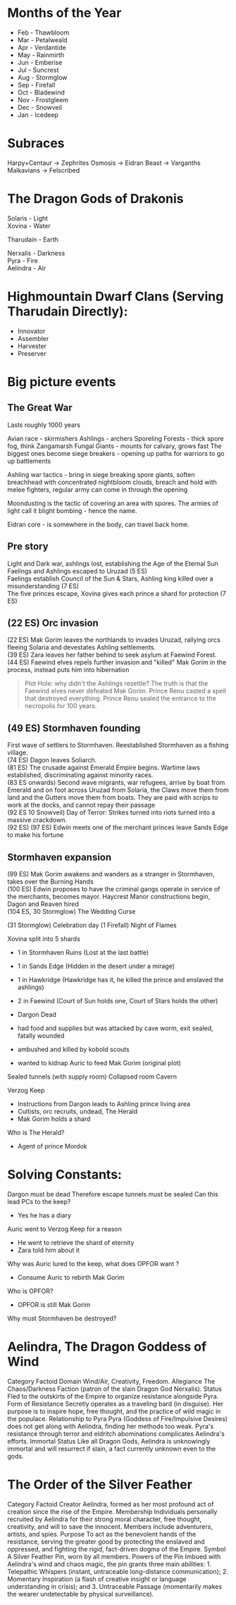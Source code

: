 # Months of the Year
- Feb - Thawbloom
- Mar - Petalweald
- Apr - Verdantide
- May - Rainmirth
- Jun - Emberise
- Jul - Suncrest
- Aug - Stormglow
- Sep - Firefall
- Oct - Bladewind
- Nov - Frostgleem
- Dec - Snowveil
- Jan - Icedeep

# Subraces
Harpy+Centaur -> Zephrites
Osmosis -> Eidran
Beast -> Varganths
Malkavians -> Felscribed

# The Dragon Gods of Drakonis

Solaris - Light  
Xovina - Water  

Tharudain - Earth  

Nerxalis - Darkness  
Pyra - Fire  
Aelindra - Air  

# Highmountain Dwarf Clans (Serving Tharudain Directly):
- Innovator
- Assembler
- Harvester
- Preserver

# Big picture events

## The Great War
Lasts roughly 1000 years

Avian race - skirmishers
Ashlings - archers 
Sporeling Forests - thick spore fog, think Zangamarsh
Fungal Giants - mounts for calvary, grows fast
The biggest ones become siege breakers - opening up paths for warriors to go up battlements

Ashling war tactics - bring in siege breaking spore giants,
soften breachhead with concentrated nightbloom clouds, 
breach and hold with melee fighters, regular army can come in through the opening

Moondusting is the tactic of covering an area with spores.
The armies of light call it blight bombing - hence the name.


Eidran core - is somewhere in the body, can travel back home.

## Pre story
Light and Dark war, ashlings lost, establishing the Age of the Eternal Sun  
Faelings and Ashlings escaped to Uruzad (5 ES)  
Faelings establish Council of the Sun & Stars, Ashling king killed over a misunderstanding (7 ES)  
The five princes escape, Xovina gives each prince a shard for protection (7 ES)  

## (22 ES) Orc invasion 
(22 ES) Mak Gorim leaves the northlands to invades Uruzad, rallying orcs fleeing Solaria and devestates Ashling settlements.  
(39 ES) Zara leaves her father behind to seek asylum at Faewind Forest.  
(44 ES) Faewind elves repels further invasion and "killed" Mak Gorim in the process, instead puts him into hibernation  

> Plot Hole: why didn't the Ashlings resettle?
> The truth is that the Faewind elves never defeated Mak Gorim.
> Prince Renu casted a spell that destroyed everything.
> Prince Renu sealed the entrance to the necropolis for 100 years.

## (49 ES) Stormhaven founding
First wave of settlers to Stormhaven. Reestablished Stormhaven as a fishing village.  
(74 ES) Dagon leaves Soliarch.  
(81 ES) The crusade against Emerald Empire begins. 
Wartime laws established, discriminating against minority races.  
(83 ES onwards) Second wave migrants, war refugees, arrive by boat 
from Emerald and on foot across Uruzad from Solaria,
the Claws move them from land and the Gutters move them from boats.
They are paid with scrips to work at the docks, and cannot repay their passage  
(92 ES 10 Snowveil) Day of Terror: Strikes turned into riots turned into a massive crackdown.  
(92 ES)
(97 ES) Edwin meets one of the merchant princes leave Sands Edge to make his fortune  

## Stormhaven expansion
(99 ES) Mak Gorim awakens and wanders as a stranger in Stormhaven, takes over the Burning Hands  
(100 ES) Edwin proposes to have the criminal gangs operate in service of the merchants, becomes mayor.
Haycrest Manor constructions begin, Dagon and Reaven hired  
(104 ES, 30 Stormglow) The Wedding Curse  
  
(31 Stormglow) Celebration day
(1 Firefall) Night of Flames





Xovina split into 5 shards
- 1 in Stormhaven Ruins (Lost at the last battle)
- 1 in Sands Edge (Hidden in the desert under a mirage)
- 1 in Hawkridge (Hawkridge has it, he killed the prince and enslaved the ashlings)
- 2 in Faewind (Court of Sun holds one, Court of Stars holds the other)

- Dargon Dead
- had food and supplies but was attacked by cave worm, exit sealed, fatally wounded
- ambushed and killed by kobold scouts
- wanted to kidnap Auric to feed Mak Gorim (original plot)

Sealed tunnels (with supply room)
Collapsed room
Cavern

Verzog Keep
- Instructions from Dargon leads to Ashling prince living area
- Cultists, orc recruits, undead, The Herald
- Mak Gorim holds a shard

Who is The Herald?
- Agent of prince Mordok


# Solving Constants:

Dargon must be dead
Therefore escape tunnels must be sealed
Can this lead PCs to the keep?

- Yes he has a diary

Auric went to Verzog Keep for a reason

- He went to retrieve the shard of eternity
- Zara told him about it

Why was Auric lured to the keep, what does OPFOR want ?
- Consume Auric to rebirth Mak Gorim

Who is OPFOR?
- OPFOR is still Mak Gorim

Why must Stormhaven be destroyed?

# Aelindra, The Dragon Goddess of Wind
Category	Factoid
Domain	Wind/Air, Creativity, Freedom.
Allegiance	The Chaos/Darkness Faction (patron of the slain Dragon God Nerxalis).
Status	Fled to the outskirts of the Empire to organize resistance alongside Pyra.
Form of Resistance	Secretly operates as a traveling bard (in disguise). Her purpose is to inspire hope, free thought, and the practice of wild magic in the populace.
Relationship to Pyra	Pyra (Goddess of Fire/Impulsive Desires) does not get along with Aelindra, finding her methods too weak. Pyra's resistance through terror and eldritch abominations complicates Aelindra's efforts.
Immortal Status	Like all Dragon Gods, Aelindra is unknowingly immortal and will resurrect if slain, a fact currently unknown even to the gods.

# The Order of the Silver Feather
Category	Factoid
Creator	Aelindra, formed as her most profound act of creation since the rise of the Empire.
Membership	Individuals personally recruited by Aelindra for their strong moral character, free thought, creativity, and will to save the innocent. Members include adventurers, artists, and spies.
Purpose	To act as the benevolent hands of the resistance, serving the greater good by protecting the enslaved and oppressed, and fighting the rigid, fact-driven dogma of the Empire.
Symbol	A Silver Feather Pin, worn by all members.
Powers of the Pin	Imbued with Aelindra's wind and chaos magic, the pin grants three main abilities: 1. Telepathic Whispers (instant, untraceable long-distance communication); 2. Momentary Inspiration (a flash of creative insight or language understanding in crisis); and 3. Untraceable Passage (momentarily makes the wearer undetectable by physical surveillance).